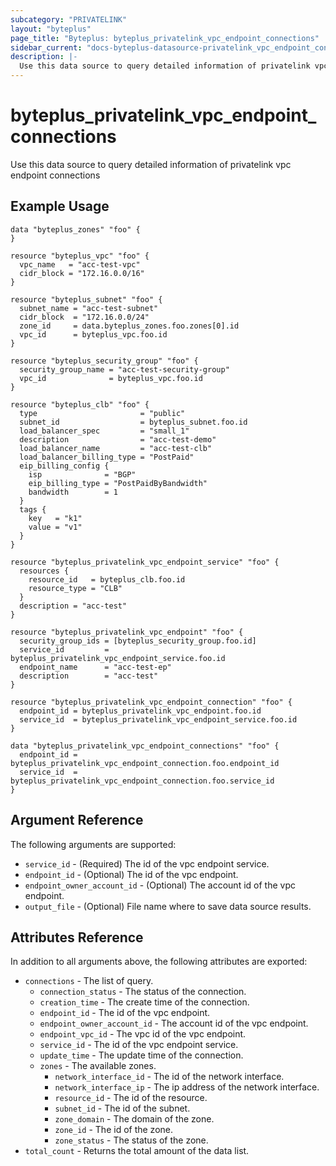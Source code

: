 ```yaml
---
subcategory: "PRIVATELINK"
layout: "byteplus"
page_title: "Byteplus: byteplus_privatelink_vpc_endpoint_connections"
sidebar_current: "docs-byteplus-datasource-privatelink_vpc_endpoint_connections"
description: |-
  Use this data source to query detailed information of privatelink vpc endpoint connections
---
```

# byteplus_privatelink_vpc_endpoint_connections
Use this data source to query detailed information of privatelink vpc endpoint connections
## Example Usage
```hcl
data "byteplus_zones" "foo" {
}

resource "byteplus_vpc" "foo" {
  vpc_name   = "acc-test-vpc"
  cidr_block = "172.16.0.0/16"
}

resource "byteplus_subnet" "foo" {
  subnet_name = "acc-test-subnet"
  cidr_block  = "172.16.0.0/24"
  zone_id     = data.byteplus_zones.foo.zones[0].id
  vpc_id      = byteplus_vpc.foo.id
}

resource "byteplus_security_group" "foo" {
  security_group_name = "acc-test-security-group"
  vpc_id              = byteplus_vpc.foo.id
}

resource "byteplus_clb" "foo" {
  type                       = "public"
  subnet_id                  = byteplus_subnet.foo.id
  load_balancer_spec         = "small_1"
  description                = "acc-test-demo"
  load_balancer_name         = "acc-test-clb"
  load_balancer_billing_type = "PostPaid"
  eip_billing_config {
    isp              = "BGP"
    eip_billing_type = "PostPaidByBandwidth"
    bandwidth        = 1
  }
  tags {
    key   = "k1"
    value = "v1"
  }
}

resource "byteplus_privatelink_vpc_endpoint_service" "foo" {
  resources {
    resource_id   = byteplus_clb.foo.id
    resource_type = "CLB"
  }
  description = "acc-test"
}

resource "byteplus_privatelink_vpc_endpoint" "foo" {
  security_group_ids = [byteplus_security_group.foo.id]
  service_id         = byteplus_privatelink_vpc_endpoint_service.foo.id
  endpoint_name      = "acc-test-ep"
  description        = "acc-test"
}

resource "byteplus_privatelink_vpc_endpoint_connection" "foo" {
  endpoint_id = byteplus_privatelink_vpc_endpoint.foo.id
  service_id  = byteplus_privatelink_vpc_endpoint_service.foo.id
}

data "byteplus_privatelink_vpc_endpoint_connections" "foo" {
  endpoint_id = byteplus_privatelink_vpc_endpoint_connection.foo.endpoint_id
  service_id  = byteplus_privatelink_vpc_endpoint_connection.foo.service_id
}
```
## Argument Reference
The following arguments are supported:
* `service_id` - (Required) The id of the vpc endpoint service.
* `endpoint_id` - (Optional) The id of the vpc endpoint.
* `endpoint_owner_account_id` - (Optional) The account id of the vpc endpoint.
* `output_file` - (Optional) File name where to save data source results.

## Attributes Reference
In addition to all arguments above, the following attributes are exported:
* `connections` - The list of query.
    * `connection_status` - The status of the connection.
    * `creation_time` - The create time of the connection.
    * `endpoint_id` - The id of the vpc endpoint.
    * `endpoint_owner_account_id` - The account id of the vpc endpoint.
    * `endpoint_vpc_id` - The vpc id of the vpc endpoint.
    * `service_id` - The id of the vpc endpoint service.
    * `update_time` - The update time of the connection.
    * `zones` - The available zones.
        * `network_interface_id` - The id of the network interface.
        * `network_interface_ip` - The ip address of the network interface.
        * `resource_id` - The id of the resource.
        * `subnet_id` - The id of the subnet.
        * `zone_domain` - The domain of the zone.
        * `zone_id` - The id of the zone.
        * `zone_status` - The status of the zone.
* `total_count` - Returns the total amount of the data list.


